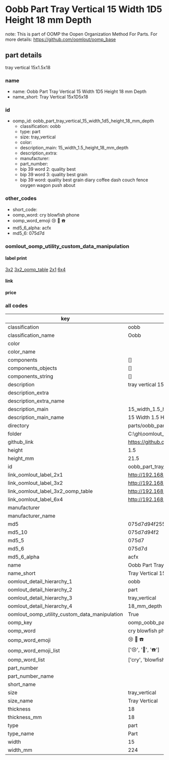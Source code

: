 # Oobb Part Tray Vertical 15 Width 1D5 Height 18 mm Depth  

note: This is part of OOMP the Oopen Organization Method For Parts. For more details: https://github.com/oomlout/oomp_base

##  part details
  



tray vertical 15x1.5x18



### name
* name: Oobb Part Tray Vertical 15 Width 1D5 Height 18 mm Depth
* name_short: Tray Vertical 15x1D5x18 
### id
* oomp_id: oobb_part_tray_vertical_15_width_1d5_height_18_mm_depth
  * classification: oobb
  * type: part
  * size: tray_vertical
  * color: 
  * description_main: 15_width_1.5_height_18_mm_depth
  * description_extra: 
  * manufacturer: 
  * part_number: 
  * bip 39 word 2: quality best
  * bip 39 word 3: quality best grain
  * bip 39 word: quality best grain diary coffee dash couch fence oxygen wagon push about

### other_codes
* short_code: 
* oomp_word: cry blowfish phone
* oomp_word_emoji :cry: :blowfish: :phone:
* md5_6_alpha: acfx
* md5_6: 075d7d






### oomlout_oomp_utility_custom_data_manipulation
#### label print
[3x2](http://192.168.1.245:1112/?label=oomp%20acfx)
[3x2_oomp_table](http://192.168.1.108:1112/?label=oomp%20acfx)
[2x1](http://192.168.1.242:1112/?label=oomp%20acfx)
[6x4](http://192.168.1.55:1112/?label=oomp%20acfx)    

#### link

                              

#### price







### all codes 
| key | value |  
| --- | --- |  
| classification | oobb |  
| classification_name | Oobb |  
| color |  |  
| color_name |  |  
| components | [] |  
| components_objects | [] |  
| components_string | [] |  
| description | tray vertical 15x1.5x18 |  
| description_extra |  |  
| description_extra_name |  |  
| description_main | 15_width_1.5_height_18_mm_depth |  
| description_main_name | 15 Width 1.5 Height 18 mm Depth |  
| directory | parts/oobb_part_tray_vertical_15_width_1d5_height_18_mm_depth |  
| folder | C:\gh\oomlout_oobb_version_4_generated_parts\parts\oobb_part_tray_vertical_15_width_1d5_height_18_mm_depth |  
| github_link | https://github.com/oomlout/oomlout_oomp_part_src/tree/main/parts/oobb_part_tray_vertical_15_width_1d5_height_18_mm_depth |  
| height | 1.5 |  
| height_mm | 21.5 |  
| id | oobb_part_tray_vertical_15_width_1d5_height_18_mm_depth |  
| link_oomlout_label_2x1 | http://192.168.1.242:1112/?label=oomp%20acfx |  
| link_oomlout_label_3x2 | http://192.168.1.245:1112/?label=oomp%20acfx |  
| link_oomlout_label_3x2_oomp_table | http://192.168.1.108:1112/?label=oomp%20acfx |  
| link_oomlout_label_6x4 | http://192.168.1.55:1112/?label=oomp%20acfx |  
| manufacturer |  |  
| manufacturer_name |  |  
| md5 | 075d7d94f255061cde9693d4cb055579 |  
| md5_10 | 075d7d94f2 |  
| md5_5 | 075d7 |  
| md5_6 | 075d7d |  
| md5_6_alpha | acfx |  
| name | Oobb Part Tray Vertical 15 Width 1D5 Height 18 mm Depth |  
| name_short | Tray Vertical 15x1D5x18  |  
| oomlout_detail_hierarchy_1 | oobb |  
| oomlout_detail_hierarchy_2 | part |  
| oomlout_detail_hierarchy_3 | tray_vertical |  
| oomlout_detail_hierarchy_4 | 18_mm_depth |  
| oomlout_oomp_utility_custom_data_manipulation | True |  
| oomp_key | oomp_oobb_part_tray_vertical_15_width_1d5_height_18_mm_depth |  
| oomp_word | cry blowfish phone |  
| oomp_word_emoji | :cry: :blowfish: :phone: |  
| oomp_word_emoji_list | [':cry:', ':blowfish:', ':phone:'] |  
| oomp_word_list | ['cry', 'blowfish', 'phone'] |  
| part_number |  |  
| part_number_name |  |  
| short_name |  |  
| size | tray_vertical |  
| size_name | Tray Vertical |  
| thickness | 18 |  
| thickness_mm | 18 |  
| type | part |  
| type_name | Part |  
| width | 15 |  
| width_mm | 224 |  

